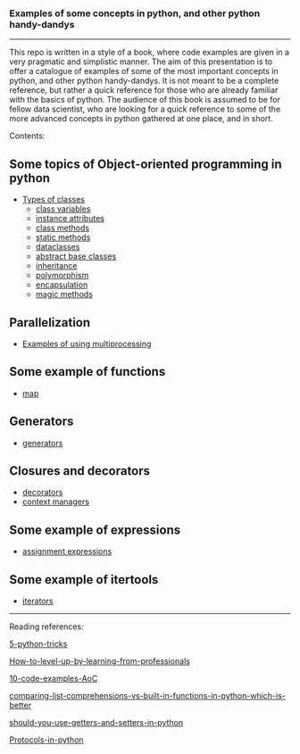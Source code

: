 ### Examples of some concepts in python, and other python handy-dandys
___

This repo is written in a style of a book, where code examples are given in a very pragmatic and simplistic manner. 
The aim of this presentation is to offer a catalogue of examples of some of the most important concepts in python, and other python handy-dandys.
It is not meant to be a complete reference, but rather a quick reference for those who are already familiar with the basics of python.
The audience of this book is assumed to be for fellow data scientist, who are looking for a quick reference to some of the more advanced concepts in python gathered at one place, and in short. 

Contents:
## Some topics of Object-oriented programming in python

- [Types of classes](https://bkocis.github.io/advance-your-python/classes_in_python/classes)
  - [class variables](https://bkocis.github.io/advance-your-python/classes_in_python/classes#Class_variables)
  - [instance attributes](https://bkocis.github.io/advance-your-python/classes_in_python/classes#Classes_and_instances)
  - [class methods](https://bkocis.github.io/advance-your-python/classes_in_python/classes#Classmethods)
  - [static methods](https://bkocis.github.io/advance-your-python/classes_in_python/classes#Staticmethods)
  - [dataclasses](https://bkocis.github.io/advance-your-python/classes_in_python/dataclasses)
  - [abstract base classes](https://bkocis.github.io/advance-your-python/classes_in_python/abstract_classes)
  - [inheritance](https://bkocis.github.io/advance-your-python/classes_in_python/classes#Inharitance)
  - [polymorphism](https://bkocis.github.io/advance-your-python/classes_in_python/polymorphism)
  - [encapsulation](https://bkocis.github.io/advance-your-python/classes_in_python/encapsulation)
  - [magic methods](https://bkocis.github.io/advance-your-python/classes_in_python/magic_methods)

## Parallelization

- [Examples of using multiprocessing](https://bkocis.github.io/advance-your-python/examples_of_multiprocessing/multiprocessing)

## Some example of functions 

- [map](https://bkocis.github.io/advance-your-python/functions_and_their_usage/examples_of_functions#map)

## Generators

- [generators](https://bkocis.github.io/advance-your-python/generators)

## Closures and decorators

- [decorators](https://bkocis.github.io/advance-your-python/decorators)
- [context managers](https://bkocis.github.io/advance-your-python/context_managers)

## Some example of expressions

- [assignment expressions](https://bkocis.github.io/advance-your-python/expressions/python_expressions#Assignment_expressions)

## Some example of itertools

- [iterators](https://bkocis.github.io/advance-your-python/iterators)


---

Reading references:

[5-python-tricks](https://towardsdatascience.com/5-python-tricks-that-distinguish-senior-developers-from-juniors-826d57ab3940)

[How-to-level-up-by-learning-from-professionals](https://medium.com/towards-data-science/how-to-level-up-your-python-skills-by-learning-from-these-professionals-3e906b83f355)

[10-code-examples-AoC](https://medium.com/techtofreedom/10-remarkable-python-oop-tips-that-will-optimize-your-code-significantly-a47e4103b44d)

[comparing-list-comprehensions-vs-built-in-functions-in-python-which-is-better](https://towardsdatascience.com/comparing-list-comprehensions-vs-built-in-functions-in-python-which-is-better-1e2c9646fafe)

[should-you-use-getters-and-setters-in-python](https://python.plainenglish.io/should-you-use-getters-and-setters-in-python-d4db9a892878)

[Protocols-in-python](https://godatadriven.com/blog/protocols-in-python-why-you-need-them/)
